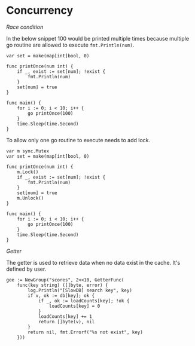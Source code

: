 # Concurrency

*Race condition*

In the below snippet 100 would be printed multiple times because multiple go routine are allowed to
execute `fmt.Println(num)`.

```
var set = make(map[int]bool, 0)

func printOnce(num int) {
	if _, exist := set[num]; !exist {
		fmt.Println(num)
	}
	set[num] = true
}

func main() {
	for i := 0; i < 10; i++ {
		go printOnce(100)
	}
	time.Sleep(time.Second)
}
```

To allow only one go routine to execute needs to add lock.

```
var m sync.Mutex
var set = make(map[int]bool, 0)

func printOnce(num int) {
	m.Lock()
	if _, exist := set[num]; !exist {
		fmt.Println(num)
	}
	set[num] = true
	m.Unlock()
}

func main() {
	for i := 0; i < 10; i++ {
		go printOnce(100)
	}
	time.Sleep(time.Second)
}
```

*Getter*

The getter is used to retrieve data when no data exist in the cache. It's defined by user.

```
gee := NewGroup("scores", 2<<10, GetterFunc(
    func(key string) ([]byte, error) {
        log.Println("[SlowDB] search key", key)
        if v, ok := db[key]; ok {
            if _, ok := loadCounts[key]; !ok {
                loadCounts[key] = 0
            }
            loadCounts[key] += 1
            return []byte(v), nil
        }
        return nil, fmt.Errorf("%s not exist", key)
    }))
```